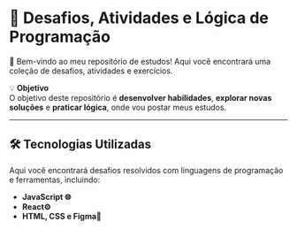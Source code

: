 # 🚀 **Desafios, Atividades e Lógica de Programação** 

🎯 Bem-vindo ao meu repositório de estudos! Aqui você encontrará uma coleção de desafios, atividades e exercícios.  

💡 **Objetivo**  
O objetivo deste repositório é **desenvolver habilidades**, **explorar novas soluções** e **praticar lógica**, onde vou postar meus estudos.  

---

## 🛠 **Tecnologias Utilizadas**

Aqui você encontrará desafios resolvidos com linguagens de programação e ferramentas, incluindo:

- **JavaScript 🌐**  
- **React⚙️**  
- **HTML, CSS e Figma🔧**  